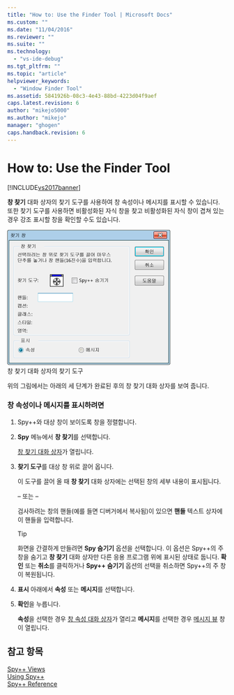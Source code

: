 ```yaml
---
title: "How to: Use the Finder Tool | Microsoft Docs"
ms.custom: ""
ms.date: "11/04/2016"
ms.reviewer: ""
ms.suite: ""
ms.technology: 
  - "vs-ide-debug"
ms.tgt_pltfrm: ""
ms.topic: "article"
helpviewer_keywords: 
  - "Window Finder Tool"
ms.assetid: 5841926b-08c3-4e43-88bd-4223d04f9aef
caps.latest.revision: 6
author: "mikejo5000"
ms.author: "mikejo"
manager: "ghogen"
caps.handback.revision: 6
---
```

# How to: Use the Finder Tool
[!INCLUDE[vs2017banner](../code-quality/includes/vs2017banner.md)]

**창 찾기** 대화 상자의 찾기 도구를 사용하여 창 속성이나 메시지를 표시할 수 있습니다.  또한 찾기 도구를 사용하면 비활성화된 자식 창을 찾고 비활성화된 자식 창이 겹쳐 있는 경우 강조 표시할 창을 확인할 수도 있습니다.  
  
 ![Spy&#43;&#43; 창 찾기 대화 상자](../debugger/media/icon_spy--_find.png "Icon\_Spy\+\+\_Find")  
창 찾기 대화 상자의 찾기 도구  
  
 위의 그림에서는 아래의 세 단계가 완료된 후의 창 찾기 대화 상자를 보여 줍니다.  
  
### 창 속성이나 메시지를 표시하려면  
  
1.  Spy\+\+와 대상 창이 보이도록 창을 정렬합니다.  
  
2.  **Spy** 메뉴에서 **창 찾기**를 선택합니다.  
  
     [창 찾기 대화 상자](../debugger/find-window-dialog-box.md)가 열립니다.  
  
3.  **찾기 도구**를 대상 창 위로 끌어 옵니다.  
  
     이 도구를 끌어 올 때 **창 찾기** 대화 상자에는 선택된 창의 세부 내용이 표시됩니다.  
  
     – 또는 –  
  
     검사하려는 창의 핸들\(예를 들면 디버거에서 복사됨\)이 있으면 **핸들** 텍스트 상자에 이 핸들을 입력합니다.  
  
    > [!TIP]
    >  화면을 간결하게 만들려면 **Spy 숨기기** 옵션을 선택합니다.  이 옵션은 Spy\+\+의 주 창을 숨기고 **창 찾기** 대화 상자만 다른 응용 프로그램 위에 표시된 상태로 둡니다.  **확인** 또는 **취소**를 클릭하거나 **Spy\+\+ 숨기기** 옵션의 선택을 취소하면 Spy\+\+의 주 창이 복원됩니다.  
  
4.  **표시** 아래에서 **속성** 또는 **메시지**를 선택합니다.  
  
5.  **확인**을 누릅니다.  
  
     **속성**을 선택한 경우 [창 속성 대화 상자](../debugger/window-properties-dialog-box.md)가 열리고  **메시지**를 선택한 경우 [메시지 뷰](../debugger/messages-view.md) 창이 열립니다.  
  
## 참고 항목  
 [Spy\+\+ Views](../debugger/spy-increment-views.md)   
 [Using Spy\+\+](../debugger/using-spy-increment.md)   
 [Spy\+\+ Reference](../debugger/spy-increment-reference.md)